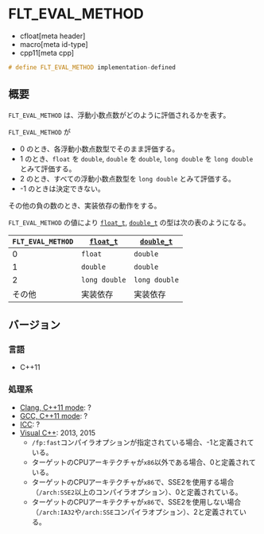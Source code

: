 # FLT_EVAL_METHOD
* cfloat[meta header]
* macro[meta id-type]
* cpp11[meta cpp]

```cpp
# define FLT_EVAL_METHOD implementation-defined
```

## 概要
`FLT_EVAL_METHOD` は、浮動小数点数がどのように評価されるかを表す。

`FLT_EVAL_METHOD` が

- 0 のとき、各浮動小数点数型でそのまま評価する。
- 1 のとき、`float` を `double`, `double` を `double`, `long double` を `long double` とみて評価する。
- 2 のとき、すべての浮動小数点数型を `long double` とみて評価する。
- -1 のときは決定できない。

その他の負の数のとき、実装依存の動作をする。

`FLT_EVAL_METHOD` の値により [`float_t`](/reference/cmath/float_t.md), [`double_t`](/reference/cmath/double_t.md) の型は次の表のようになる。


| `FLT_EVAL_METHOD` | [`float_t`](/reference/cmath/float_t.md) | [`double_t`](/reference/cmath/double_t.md) |
|-----------------|--------------------------------------------------------------------------------------|----------------------------------------------------------------------------------------|
| 0 | `float` | `double` |
| 1 | `double` | `double` |
| 2 | `long double` | `long double` |
| その他 | 実装依存 | 実装依存 |

## バージョン
### 言語
- C++11

### 処理系
- [Clang, C++11 mode](/implementation.md#clang): ?
- [GCC, C++11 mode](/implementation.md#gcc): ?
- [ICC](/implementation.md#icc): ?
- [Visual C++](/implementation.md#visual_cpp): 2013, 2015
	- `/fp:fast`コンパイラオプションが指定されている場合、-1と定義されている。
	- ターゲットのCPUアーキテクチャが`x86`以外である場合、0と定義されている。
	- ターゲットのCPUアーキテクチャが`x86`で、SSE2を使用する場合（`/arch:SSE2`以上のコンパイラオプション）、0と定義されている。
	- ターゲットのCPUアーキテクチャが`x86`で、SSE2を使用しない場合（`/arch:IA32`や`/arch:SSE`コンパイラオプション）、2と定義されている。
